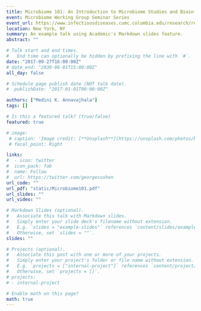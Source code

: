 ```yaml
---
title: Microbiome 101: An Introduction to Microbiome Studies and Bioinfomatics Tools
event: Microbiome Working Group Seminar Series
event_url: https://www.infectiousdiseases.cumc.columbia.edu/research/research-centers-and-programs/microbiome-working-group
location: New York, NY
summary: An example talk using Academic's Markdown slides feature.
abstract: ""

# Talk start and end times.
#   End time can optionally be hidden by prefixing the line with `#`.
date: "2017-09-27T16:00:00Z"
# date_end: "2030-06-01T15:00:00Z"
all_day: false

# Schedule page publish date (NOT talk date).
#  publishDate: "2017-01-01T00:00:00Z"

authors: ["Medini K. Annavajhala"]
tags: []

# Is this a featured talk? (true/false)
featured: true

# image:
 # caption: 'Image credit: [**Unsplash**](https://unsplash.com/photos/bzdhc5b3Bxs)'
 # focal_point: Right

links:
#  - icon: twitter
#  icon_pack: fab
#  name: Follow
#  url: https://twitter.com/georgecushen
url_code: ""
url_pdf: "static/Microbiome101.pdf"
url_slides: ""
url_video: ""

# Markdown Slides (optional).
#   Associate this talk with Markdown slides.
#   Simply enter your slide deck's filename without extension.
#   E.g. `slides = "example-slides"` references `content/slides/example-slides.md`.
#   Otherwise, set `slides = ""`.
slides: ""

# Projects (optional).
#   Associate this post with one or more of your projects.
#   Simply enter your project's folder or file name without extension.
#   E.g. `projects = ["internal-project"]` references `content/project/deep-learning/index.md`.
#   Otherwise, set `projects = []`.
# projects:
# - internal-project

# Enable math on this page?
math: true
---
```


